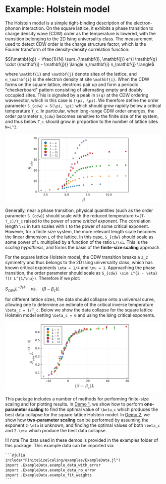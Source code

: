 # Example: Holstein model

The Holstein model is a simple tight-binding description of the electron-phonon interaction. On the square lattice, it exhibits a phase transition to charge density wave (CDW) order as the temperature is lowered, with the transition belonging to the 2D Ising universality class.  The measurement used to detect CDW order is the charge structure factor, which is the Fourier transform of the density-density correlation function:

$S(\mathbf{q}) = \frac{1}{N} \sum_{\mathbf{i}, \mathbf{j}} e^{i \mathbf{q} \cdot (\mathbf{i} - \mathbf{j})} \langle n_\mathbf{i} n_\mathbf{j} \rangle$

where ``\mathbf{i}`` and  ``\mathbf{j}`` denote sites of the lattice, and ``n_\mathbf{i}`` is the electron density at site ``\mathbf{i}``. When the CDW forms on the square lattice, electrons pair up and form a periodic "checkerboard" pattern consisting of alternating empty and doubly occupied sites. This is signaled by a peak in ``S(q)`` at the CDW ordering wavevector, which in this case is ``(\pi, \pi)``. We therefore define the order parameter ``S_{cdw} = S(\pi, \pi)`` which should grow rapidly below a critical temperature ``T_c``. In particular, when long-range CDW order emerges, the order parameter ``S_{cdw}`` becomes sensitive to the finite size of the system, and thus below ``T_c`` should grow in proportion to the number of lattice sites ``N=L^2``.

![Raw data](raw_data.png)

Generally, near a phase transition, physical quantities (such as the order parameter ``S_{cdw}``) should scale with the reduced temperature ``t=(T-T_c)/T_c`` raised to the power of some *critical exponent*. The correlation length ``\xi`` in turn scales with ``t`` to the power of some critical exponent. However, for a finite size system, the more relevant length scale becomes the linear dimension ``L`` of the lattice. In this case, ``S_{cdw}`` should scale as some power of ``L`` multiplied by a function of the ratio ``L/\xi``. This is the *scaling hypothesis*, and forms the basis of the **finite-size scaling** approach.

For the square lattice Holstein model, the CDW transition breaks a ``Z_2`` symmetry and thus belongs to the 2D Ising universality class, which has known critical exponents ``\eta = 1/4`` and ``\nu = 1``. Approaching the phase transition, the order parameter should scale as ``S_{cdw} \sim L^{2 - \eta} f(t L^{1/\nu})``. Therefore if we plot:

$S_{cdw} L^{-7/4} \quad vs. \quad (\beta - \beta_c)L$

for different lattice sizes, the data should collapse onto a universal curve, allowing one to determine an estimate of the critical inverse temperature ``\beta_c = 1/T_c``. Below we show the data collapse for the square lattice Holstein model setting ``\beta_c = 6`` and using the Ising critical exponents.

![Scaled data](scaled_data.png)

This package includes a number of methods for performing finite-size scaling and for plotting results. In [Demo 1](demo_1.md), we show how to perform **one-parameter scaling** to find the optimal value of ``\beta_c`` which produces the best data collapse for the square lattice Holstein model. In [Demo 2](demo_2.md), we show how **two-parameter scaling** can be performed by assuming the exponent ``2-\eta`` is unknown, and finding the optimal values of both ``\beta_c`` and ``2-\eta`` which produce the best data collapse. 

!!! note 
    The data used in these demos is provided in the examples folder of this package. This example data can be imported via:

    ```@julia
    include("FiniteSizeScaling/examples/ExampleData.jl")
    import .ExampleData.example_data_with_error
    import .ExampleData.example_data_no_error
    import .ExampleData.example_fit_weights
    ```